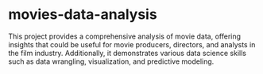 # movies-data-analysis
This project provides a comprehensive analysis of movie data, offering insights that could be useful for movie producers, directors, and analysts in the film industry. Additionally, it demonstrates various data science skills such as data wrangling, visualization, and predictive modeling.
